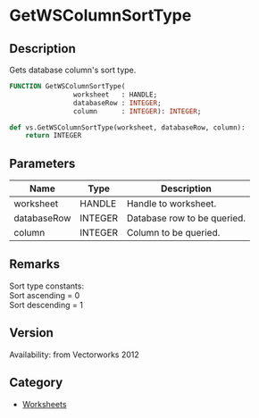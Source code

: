 # GetWSColumnSortType

## Description
Gets database column's sort type.

```pascal
FUNCTION GetWSColumnSortType(
				worksheet   : HANDLE;
				databaseRow : INTEGER;
				column      : INTEGER): INTEGER;
```

```python
def vs.GetWSColumnSortType(worksheet, databaseRow, column):
    return INTEGER
```

## Parameters
|Name|Type|Description|
|---|---|---|
|worksheet|HANDLE|Handle to worksheet.|
|databaseRow|INTEGER|Database row to be queried.|
|column|INTEGER|Column to be queried.|

## Remarks
Sort type constants:<BR>
Sort ascending = 0<BR>
Sort descending = 1

## Version
Availability: from Vectorworks 2012

## Category
* [Worksheets](../Categories/Worksheets.md)
